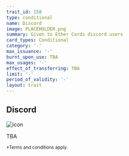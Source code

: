 ```yaml
---
trait_id: 158
type: conditional
name: Discord
image: PLACEHOLDER.png
summary: Given to Ether Cards discord users
card_types: Conditional
category: '-'
max_issuance: '-'
burnt_upon_use: TBA
max_usages: '-'
effect_of_transferring: TBA
limit: '-'
period_of_validity: '-'
layout: trait
---
```


## Discord

![icon](/assets/images/trait-icons/{{page.image}})

TBA

<small>*Terms and conditions apply.</small>

